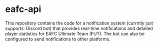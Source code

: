 # eafc-api
This repository contains the code for a notification system (currntly just supports: Discord bot) that provides real-time notifications and detailed player statistics for EAFC Ultimate Team (FUT). The bot can also be configured to send notifications to other platforms.
